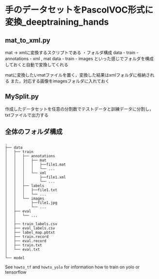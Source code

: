 # 手のデータセットをPascolVOC形式に変換_deeptraining_hands

## mat_to_xml.py
mat -> xmlに変換するスクリプトである
・フォルダ構成
data - train - annotations - xml , mat 
data - train - images 
といった感じでフォルダを構成しておくと自動で変換してくれる

matに変換したいmatファイルを置く，変換した結果はxmlフォルダに格納される
また，対応する画像をimagesフォルダに入れておく




## MySplit.py
作成したデータセットを任意の分割数でテストデータと訓練データに分割し，txtファイルで出力する


## 全体のフォルダ構成
```
.
├── data
│   ├── train 
│   │   ├── annotations
│   │   │   ├── mat
│   │   │   │   ├──file1.mat
│   │   │   │   └── ...
│   │   │   └── xml
│   │   │       ├──file1.xml
│   │   │       └── ...
│   │   ├── labels
│   │   │   ├──file1.txt
│   │   │   └── ...
│   │   └── images
│   │       ├──file1.jpg
│   │       └── ...
│   ├── eval
│   │   └── ...
│   │
│   ├── train_labels.csv
│   ├── eval_labels.csv
│   ├── label_map.pbtxt
│   ├── train.record
│   ├── eval.record
│   ├── train.txt
│   └── eval.txt
│   
└── model
```
See ```howto_tf``` and ```howto_yolo``` for information how to train on yolo or tensorflow
